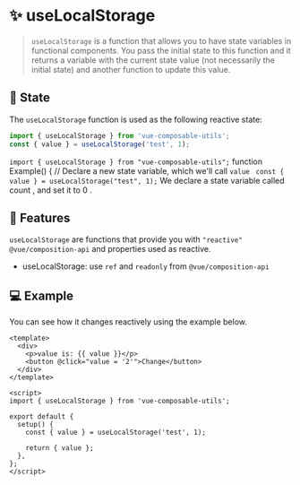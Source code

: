 # :sparkles: useLocalStorage

> `useLocalStorage` is a function that allows you to have state variables in functional components. You pass the initial state to this function and it returns a variable with the current state value (not necessarily the initial state) and another function to update this value.

## :convenience_store: State

The `useLocalStorage` function is used as the following reactive state:

```js
import { useLocalStorage } from 'vue-composable-utils';
const { value } = useLocalStorage('test', 1);
```

`import { useLocalStorage } from "vue-composable-utils";` function Example() { // Declare a new state variable, which we'll call `value` ` const { value } = useLocalStorage("test", 1);` We declare a state variable called count , and set it to 0 .

## :rocket: Features

`useLocalStorage` are functions that provide you with `"reactive"` `@vue/composition-api` and properties used as reactive.

- useLocalStorage: use `ref` and `readonly` from `@vue/composition-api`

## :computer: Example

You can see how it changes reactively using the example below.

<LocalStorageComponent />

```vue
<template>
  <div>
    <p>value is: {{ value }}</p>
    <button @click="value = '2'">Change</button>
  </div>
</template>

<script>
import { useLocalStorage } from 'vue-composable-utils';

export default {
  setup() {
    const { value } = useLocalStorage('test', 1);

    return { value };
  },
};
</script>
```

<ToggleDarkMode/>
